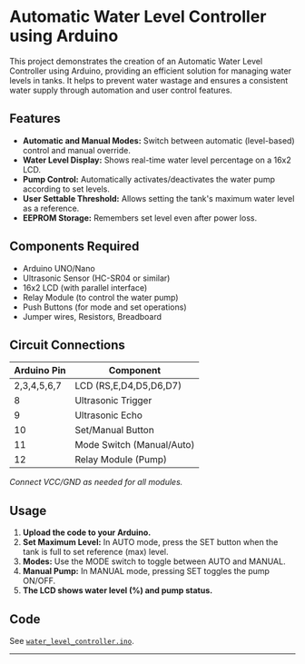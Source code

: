 # Automatic Water Level Controller using Arduino

This project demonstrates the creation of an Automatic Water Level Controller using Arduino, providing an efficient solution for managing water levels in tanks. It helps to prevent water wastage and ensures a consistent water supply through automation and user control features.

## Features

- **Automatic and Manual Modes:** Switch between automatic (level-based) control and manual override.
- **Water Level Display:** Shows real-time water level percentage on a 16x2 LCD.
- **Pump Control:** Automatically activates/deactivates the water pump according to set levels.
- **User Settable Threshold:** Allows setting the tank's maximum water level as a reference.
- **EEPROM Storage:** Remembers set level even after power loss.

## Components Required

- Arduino UNO/Nano
- Ultrasonic Sensor (HC-SR04 or similar)
- 16x2 LCD (with parallel interface)
- Relay Module (to control the water pump)
- Push Buttons (for mode and set operations)
- Jumper wires, Resistors, Breadboard

## Circuit Connections

| Arduino Pin | Component            |
|-------------|---------------------|
| 2,3,4,5,6,7 | LCD (RS,E,D4,D5,D6,D7) |
| 8           | Ultrasonic Trigger  |
| 9           | Ultrasonic Echo     |
| 10          | Set/Manual Button   |
| 11          | Mode Switch (Manual/Auto) |
| 12          | Relay Module (Pump) |

*Connect VCC/GND as needed for all modules.*

## Usage

1. **Upload the code to your Arduino.**
2. **Set Maximum Level:** In AUTO mode, press the SET button when the tank is full to set reference (max) level.
3. **Modes:** Use the MODE switch to toggle between AUTO and MANUAL.
4. **Manual Pump:** In MANUAL mode, pressing SET toggles the pump ON/OFF.
5. **The LCD shows water level (%) and pump status.**

## Code

See [`water_level_controller.ino`](water_level_controller.ino).

---
